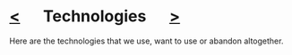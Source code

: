 # [<](tools.md)   Technologies   [>](README.md)

Here are the technologies that we use, want to use or abandon altogether.